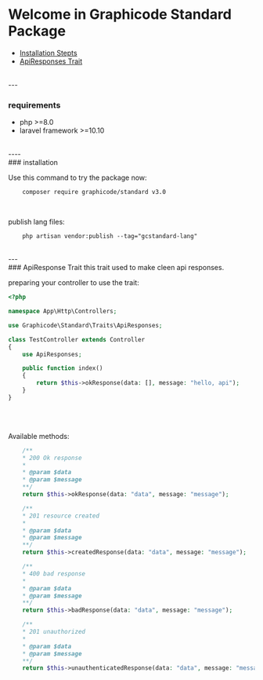 # Welcome in Graphicode Standard Package
- <a href="#installation">Installation Stepts</a>
- <a href="#apiResponses">ApiResponses Trait</a>

<br>
---
<br>

### requirements

- php >=8.0
- laravel framework >=10.10 

<br>
----
<br>


<div id="installation"></div>
### installation

Use this command to try the package now:
```
    composer require graphicode/standard v3.0
```
<br>

publish lang files:
```
    php artisan vendor:publish --tag="gcstandard-lang"
```

<br>
---
<br>


<div id="apiResponses"></div>
### ApiResponse Trait
this trait used to make cleen api responses.


preparing your controller to use the trait:
```php
<?php

namespace App\Http\Controllers;

use Graphicode\Standard\Traits\ApiResponses;

class TestController extends Controller
{
    use ApiResponses;

    public function index()
    {
        return $this->okResponse(data: [], message: "hello, api");
    }
}
```

<br><br>

Available methods:
```php
    /**
    * 200 Ok response
    *
    * @param $data
    * @param $message
    **/
    return $this->okResponse(data: "data", message: "message");

    /**
    * 201 resource created
    *
    * @param $data
    * @param $message
    **/
    return $this->createdResponse(data: "data", message: "message");

    /**
    * 400 bad response
    *
    * @param $data
    * @param $message
    **/
    return $this->badResponse(data: "data", message: "message");

    /**
    * 201 unauthorized
    *
    * @param $data
    * @param $message
    **/
    return $this->unauthenticatedResponse(data: "data", message: "message");
```
